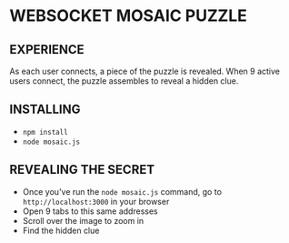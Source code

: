 # WEBSOCKET MOSAIC PUZZLE

## EXPERIENCE

As each user connects, a piece of the puzzle is revealed. When 9 active users connect, the puzzle assembles to reveal a hidden clue.

## INSTALLING

* `npm install`
* `node mosaic.js`

## REVEALING THE SECRET

* Once you've run the `node mosaic.js` command, go to `http://localhost:3000` in your browser
* Open 9 tabs to this same addresses
* Scroll over the image to zoom in
* Find the hidden clue






